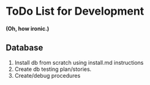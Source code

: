 # ToDo List for Development
#### (Oh, how ironic.)
## Database
1. Install db from scratch using install.md instructions
2. Create db testing plan/stories.
3. Create/debug procedures
